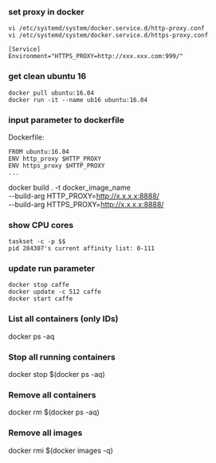 ### set proxy in docker
```
vi /etc/systemd/system/docker.service.d/http-proxy.conf
vi /etc/systemd/system/docker.service.d/https-proxy.conf

[Service]
Environment="HTTPS_PROXY=http://xxx.xxx.com:999/"
```
### get clean ubuntu 16 ###
```
docker pull ubuntu:16.04
docker run -it --name ub16 ubuntu:16.04 
```

### input parameter to dockerfile ###
Dockerfile:
```
FROM ubuntu:16.04
ENV http_proxy $HTTP_PROXY
ENV https_proxy $HTTP_PROXY
...
```

docker build . -t docker_image_name \
--build-arg HTTP_PROXY=http://x.x.x.x:8888/ \
--build-arg HTTPS_PROXY=http://x.x.x.x:8888/

### show CPU cores
```
taskset -c -p $$
pid 284307's current affinity list: 0-111
```

### update run parameter
```
docker stop caffe
docker update -c 512 caffe
docker start caffe
```

### List all containers (only IDs)
docker ps -aq

### Stop all running containers
docker stop $(docker ps -aq)

### Remove all containers
docker rm $(docker ps -aq)

### Remove all images
docker rmi $(docker images -q)
